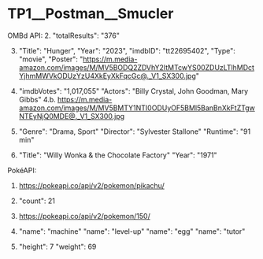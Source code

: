 # TP1__Postman__Smucler
OMBd API:
2. "totalResults": "376"

3. "Title": "Hunger",
"Year": "2023",
"imdbID": "tt22695402",
"Type": "movie",
"Poster": "https://m.media-amazon.com/images/M/MV5BODQ2ZDVhY2ItMTcwYS00ZDUzLTlhMDctYjhmMWVkODUzYzU4XkEyXkFqcGc@._V1_SX300.jpg"

4. "imdbVotes": "1,017,055"
"Actors": "Billy Crystal, John Goodman, Mary Gibbs"
4.b. https://m.media-amazon.com/images/M/MV5BMTY1NTI0ODUyOF5BMl5BanBnXkFtZTgwNTEyNjQ0MDE@._V1_SX300.jpg

5. "Genre": "Drama, Sport"
"Director": "Sylvester Stallone"
"Runtime": "91 min"

6. "Title": "Willy Wonka & the Chocolate Factory"
"Year": "1971"





PokéAPI:
1. https://pokeapi.co/api/v2/pokemon/pikachu/

2. "count": 21

3. https://pokeapi.co/api/v2/pokemon/150/

4. "name": "machine"
"name": "level-up"
"name": "egg"
"name": "tutor"

5. "height": 7
"weight": 69
